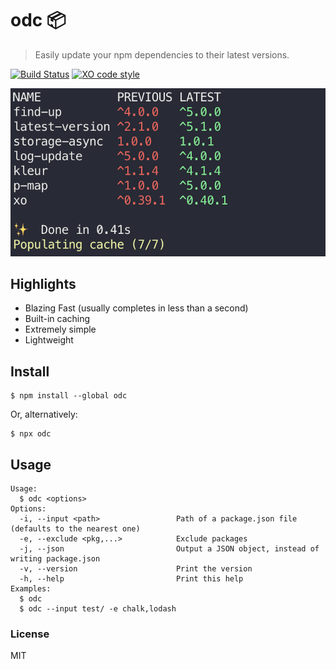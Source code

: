# odc 📦

> Easily update your npm dependencies to their latest versions.

[![Build Status](https://travis-ci.org/xxczaki/odc.svg?branch=master)](https://travis-ci.org/xxczaki/odc)
[![XO code style](https://img.shields.io/badge/code_style-XO-5ed9c7.svg)](https://github.com/xojs/xo)

![Screenshot](screenshot.png)

## Highlights

- Blazing Fast (usually completes in less than a second)
- Built-in caching
- Extremely simple
- Lightweight

## Install

```
$ npm install --global odc
```

Or, alternatively:
```
$ npx odc
```

## Usage

```
Usage:
  $ odc <options>
Options:
  -i, --input <path>                 Path of a package.json file (defaults to the nearest one)
  -e, --exclude <pkg,...>            Exclude packages
  -j, --json                         Output a JSON object, instead of writing package.json
  -v, --version                      Print the version
  -h, --help                         Print this help
Examples:
  $ odc
  $ odc --input test/ -e chalk,lodash
```

### License

MIT
